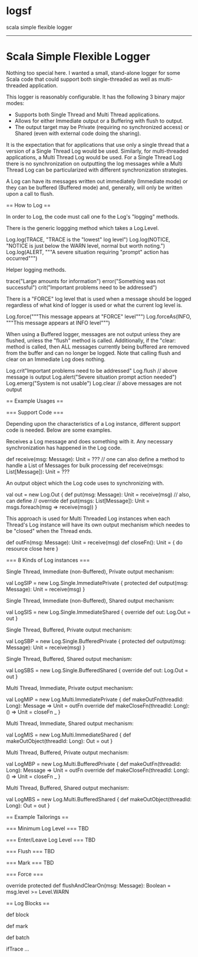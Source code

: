 # logsf

scala simple flexible logger

----

# Scala Simple Flexible Logger

Nothing too special here.
I wanted a small, stand-alone logger for some Scala code
that could support 
  both single-threaded as well as multi-threaded application.


This logger is reasonably configurable. It has the following 3 
binary major modes: 
- Supports both Single Thread and Multi Thread applications.
- Allows for either Immediate output or a Buffering with flush to output.
- The output target may be Private (requiring no synchronized access)
   or Shared (even with external code doing the sharing).

It is the expectation that for applications that use only a single thread 
that a version of a Single Thread Log would be used. Similarly, for
multi-threaded applications, a Multi Thread Log would be used.
For a Single Thread Log there is no synchronization on outputting 
the log messages while a Multi Thread Log can be particularized 
with different synchronization strategies.

A Log can have its messages written out immediately (Immediate mode)
or they can be buffered (Buffered mode) and, generally, will only be 
written upon a call to flush.

== How to Log ==

In order to Log, the code must call one fo the Log's "logging" methods.

There is the generic loggging method which takes a Log.Level.
 
  Log.log(TRACE, "TRACE is the "lowest" log level")
  Log.log(NOTICE, "NOTICE is just below the WARN level, normal but worth noting.")
  Log.log(ALERT, """A severe situation requiring "prompt" action has occurred""")

Helper logging methods.

  trace("Large amounts for information")
  error("Something was not successful")
  crit("Important problems need to be addressed")

There is a "FORCE" log level that is used when a message should be logged
regardless of what kind of logger is used or what the current log level is.

  Log.force("""This message appears at "FORCE" level""")
  Log.forceAs(INFO, """This message appears at INFO level""")

When using a Buffered logger, messages are not output unless they are
flushed, unless the "flush" method is called.
Additionally, if the "clear: method is called, then ALL messages currently
being buffered are removed from the buffer and can no longer be logged.
Note that calling flush and clear on an Immediate Log does nothing.

  Log.crit"Important problems need to be addressed"
  Log.flush // above message is output
  Log.alert("Severe situation prompt action needed")
  Log.emerg("System is not usable")
  Log.clear // above messages are not output


== Example Usages ==
 
=== Support Code ===

Depending upon the characteristics of a Log instance, different
support code is needed. Below are some examples.

Receives a Log message and does something with it. Any necessary
synchronization has happened in the Log code.

  def receive(msg: Message): Unit = ???
  // one can also define a method to handle a List of Messages for bulk processing
  def receive(msgs: List[Message]): Unit = ???

An output object which the Log code uses to synchronizing with.

  val out = new Log.Out {
    def put(msg: Message): Unit = receive(msg)
    // also, can define
    // override def put(msgs: List[Message]): Unit = msgs.foreach(msg => receive(msg))
  }

This approach is used for Multi Threaded Log instances when each Thread's
Log instance will have its own output mechanism which needes to be
"closed" when the Thread ends.

  def outFn(msg: Message): Unit = receive(msg)
  def closeFn(): Unit = { do resource close here }

=== 8 Kinds of Log instances ===

Single Thread, Immediate (non-Buffered), Private output mechanism:

  val LogSIP = new Log.Single.ImmediatePrivate {
    protected def output(msg: Message): Unit = receive(msg)
  }

Single Thread, Immediate (non-Buffered), Shared output mechanism:

  val LogSIS = new Log.Single.ImmediateShared {
    override def out: Log.Out = out
  }

Single Thread, Buffered, Private output mechanism:

  val LogSBP = new Log.Single.BufferedPrivate {
    protected def output(msg: Message): Unit = receive(msg)
  }

Single Thread, Buffered, Shared output mechanism:

  val LogSBS = new Log.Single.BufferedShared {
    override def out: Log.Out = out
  }

Multi Thread, Immediate, Private output mechanism:

  val LogMIP = new Log.Multi.ImmediatePrivate {
    def makeOutFn(threadId: Long): Message => Unit = outFn
    override def makeCloseFn(threadId: Long): () => Unit = closeFn _
  }

Multi Thread, Immediate, Shared output mechanism:

  val LogMIS = new Log.Multi.ImmediateShared {
    def makeOutObject(threadId: Long): Out = out
  }

Multi Thread, Buffered, Private output mechanism:

  val LogMBP = new Log.Multi.BufferedPrivate {
    def makeOutFn(threadId: Long): Message => Unit = outFn
    override def makeCloseFn(threadId: Long): () => Unit = closeFn _
  }

Multi Thread, Buffered, Shared output mechanism:

  val LogMBS = new Log.Multi.BufferedShared {
    def makeOutObject(threadId: Long): Out = out
  }

== Example Tailorings ==

=== Minimum Log Level ===
  TBD

=== Enter/Leave Log Level ===
  TBD

=== Flush ===
  TBD

=== Mark ===
  TBD

=== Force ===

  override protected def flushAndClearOn(msg: Message): Boolean = 
    msg.level >= Level.WARN

== Log Blocks ==

  def block

  def mark

  def batch

  ifTrace ...

